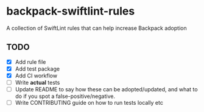 # backpack-swiftlint-rules

A collection of SwiftLint rules that can help increase Backpack adoption

## TODO

 - [x] Add rule file
 - [x] Add test package
 - [x] Add CI workflow
 - [ ] Write **actual** tests
 - [ ] Update README to say how these can be adopted/updated, and what to do if you spot a false-positive/negative.
 - [ ] Write CONTRIBUTING guide on how to run tests locally etc
